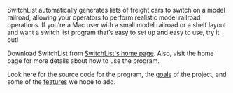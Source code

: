 SwitchList automatically generates lists of freight cars to switch on a model railroad, allowing your operators to perform realistic model railroad operations.  If you're a Mac user with a small model railroad or a shelf layout and want a switch list program that’s easy to set up and easy to use, try it out!

Download SwitchList from
[SwitchList's home page](http://www.vasonabranch.com/railroad/switchlist.html).
Also, visit the home page for more details about how to use the program.


Look here for the source code for the program,
the [goals](ProjectGoals.md) of the project, and some of the [features](FeatureIdeas.md) we hope to add.